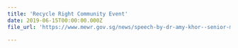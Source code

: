```yaml
---
title: 'Recycle Right Community Event'
date: 2019-06-15T00:00:00.000Z
file_url: 'https://www.mewr.gov.sg/news/speech-by-dr-amy-khor--senior-minister-of-state-for-the-environment-and-water-resources--at-the-recycleright-community-event-at-toa-payoh-hdb-hub-atrium-on-saturday--15-june-2019'

---
```


